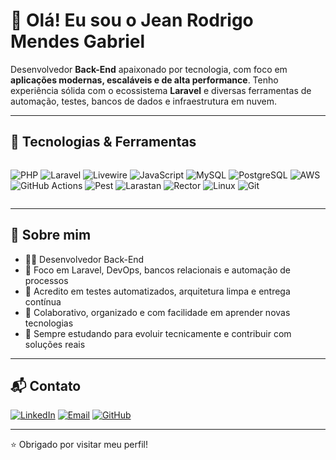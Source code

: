 # 👋 Olá! Eu sou o Jean Rodrigo Mendes Gabriel

Desenvolvedor **Back-End** apaixonado por tecnologia, com foco em **aplicações modernas, escaláveis e de alta performance**. Tenho experiência sólida com o ecossistema **Laravel** e diversas ferramentas de automação, testes, bancos de dados e infraestrutura em nuvem.

---

## 🚀 Tecnologias & Ferramentas

<div style="display: flex; flex-wrap: wrap; gap: 10px">
  
![PHP](https://img.shields.io/badge/PHP-777BB4?style=for-the-badge&logo=php&logoColor=white)
![Laravel](https://img.shields.io/badge/Laravel-E74430?style=for-the-badge&logo=laravel&logoColor=white)
![Livewire](https://img.shields.io/badge/Livewire-4E5D94?style=for-the-badge)
![JavaScript](https://img.shields.io/badge/JavaScript-F7DF1E?style=for-the-badge&logo=javascript&logoColor=black)
![MySQL](https://img.shields.io/badge/MySQL-005E87?style=for-the-badge&logo=mysql&logoColor=white)
![PostgreSQL](https://img.shields.io/badge/PostgreSQL-336791?style=for-the-badge&logo=postgresql&logoColor=white)
![AWS](https://img.shields.io/badge/AWS-FF9900?style=for-the-badge&logo=amazonaws&logoColor=white)
![GitHub Actions](https://img.shields.io/badge/GitHub%20Actions-2088FF?style=for-the-badge&logo=githubactions&logoColor=white)
![Pest](https://img.shields.io/badge/Pest-800020?style=for-the-badge)
![Larastan](https://img.shields.io/badge/Larastan-5D5FEF?style=for-the-badge)
![Rector](https://img.shields.io/badge/Rector-4D4D4D?style=for-the-badge)
![Linux](https://img.shields.io/badge/Linux-FCC624?style=for-the-badge&logo=linux&logoColor=black)
![Git](https://img.shields.io/badge/Git-F05032?style=for-the-badge&logo=git&logoColor=white)

</div>

---

## 🧠 Sobre mim

- 👨‍💻 Desenvolvedor Back-End
- 🧰 Foco em Laravel, DevOps, bancos relacionais e automação de processos
- 🧪 Acredito em testes automatizados, arquitetura limpa e entrega contínua
- 🤝 Colaborativo, organizado e com facilidade em aprender novas tecnologias
- 🌱 Sempre estudando para evoluir tecnicamente e contribuir com soluções reais

---

## 📬 Contato

[![LinkedIn](https://img.shields.io/badge/LinkedIn-Jean%20Rodrigo-0077B5?style=for-the-badge&logo=linkedin&logoColor=white)](https://www.linkedin.com/in/jean-rodrigo-mendes-gabriel/)
[![Email](https://img.shields.io/badge/E--mail-jeanrodrigo30@gmail.com-D14836?style=for-the-badge&logo=gmail&logoColor=white)](mailto:jeanrodrigo30@gmail.com)
[![GitHub](https://img.shields.io/badge/GitHub-jrmg55555-181717?style=for-the-badge&logo=github&logoColor=white)](https://github.com/jrmg55555)

---

⭐ Obrigado por visitar meu perfil!
